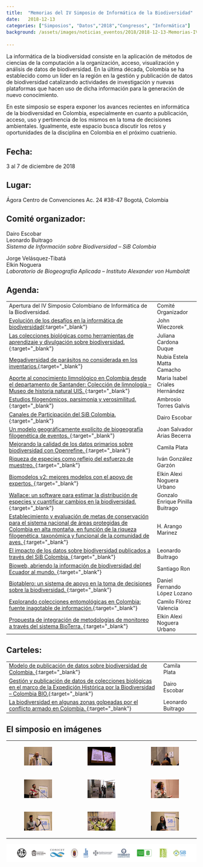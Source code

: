 ```yaml
---
title:  "Memorias del IV Simposio de Informática de la Biodiversidad"
date:   2018-12-13
categories: ["Simposios", "Datos","2018","Congresos", "Informática"]
background: /assets/images/noticias_eventos/2018/2018-12-13-Memorias-IVSimposioInformatica-Biodiversidad.jpg

---
```


La informática de la biodiversidad consiste en la aplicación de métodos de ciencias de la computación a la organización, acceso, visualización y análisis de datos de biodiversidad. En la última década, Colombia se ha establecido como un líder en la región en la gestión y publicación de datos de biodiversidad catalizando actividades de investigación y nuevas plataformas que hacen uso de dicha información para la generación de nuevo conocimiento.  

En este simposio se espera exponer los avances recientes en informática de la biodiversidad en Colombia, especialmente en cuanto a publicación, acceso, uso y pertinencia de los mismos en la toma de decisiones ambientales. Igualmente, este espacio busca discutir los retos y oportunidades de la disciplina en Colombia en el próximo cuatrienio.  


## Fecha:

3 al 7 de diciembre de 2018

## Lugar:

Ágora
Centro de Convenciones
Ac. 24 #38-47
Bogotá, Colombia

## Comité organizador:

Dairo Escobar\
Leonardo Buitrago\
*Sistema de Información sobre Biodiversidad – SiB Colombia*

Jorge Velásquez-Tibatá\
Elkin Noguera\
*Laboratorio de Biogeografía Aplicada – Instituto Alexander von Humboldt*

## Agenda:

|||
|:-------|:----|
| Apertura del IV Simposio Colombiano de Informática de la Biodiversidad.	|Comité Organizador|
|[Evolución de los desafíos en la informática de biodiversidad](https://drive.google.com/open?id=1HCeQ24sGrRzw22Q2Fab0AQ6dNW2hCcwY){:target="_blank"}|John Wieczorek|
|[Las colecciones biológicas como herramientas de aprendizaje y divulgación sobre biodiversidad.](https://drive.google.com/open?id=1Einr9hVdNwv7OjNuXl91EIIxap97DEN1){:target="_blank"}|Juliana Cardona Duque|
|[	Megadiversidad de parásitos no considerada en los inventarios.](https://drive.google.com/open?id=1dXSIBO9xM-wnUWZ_DNSOnpGjIGNj6xU7){:target="_blank"}|Nubia Estela Matta Camacho|
|[Aporte al conocimiento limnológico en Colombia desde el departamento de Santander: Colección de limnología – Museo de historia natural UIS.	](https://drive.google.com/open?id=1lJemp-APj2-eL_-x6c0euY_7w50h_h0l){:target="_blank"}|Maria Isabel Criales Hernández|
|[Estudios filogenómicos, parsimonia y verosimilitud.	](https://drive.google.com/open?id=1AxdeogUjzO0BHCvg4AXR_S7uTLsrBZmn){:target="_blank"}|Ambrosio Torres Galvis|
|[Canales de Participación del SiB Colombia.	](https://drive.google.com/open?id=1p5cXZiu5PpVAd9-_RC2KrI3u-sCITkha){:target="_blank"}|Dairo Escobar|
|[Un modelo geográficamente explícito de biogeografía filogenética de eventos.	](https://drive.google.com/open?id=1Xg9qkEmLJPmr2vdZFjKXnEva9z3FqBGp){:target="_blank"}|Joan Salvador Arias Becerra|
|[Mejorando la calidad de los datos primarios sobre biodiversidad con Openrefine.	](https://drive.google.com/open?id=1eM_PH0pfltPEb6ojYOg835BqtYiOSUDQ){:target="_blank"}|Camila Plata|
|[Riqueza de especies como reflejo del esfuerzo de muestreo. 	](https://drive.google.com/open?id=1m4KHLTZyimunzIRW-zTJTv-Rp6lOda66){:target="_blank"}|Iván González Garzón|
|[Biomodelos v2: mejores modelos con el apoyo de expertos.	](https://drive.google.com/open?id=1cSe7KmlpN1R-ODITisKcZqTNksHwK47H){:target="_blank"}|Elkin Alexi Noguera Urbano|
|[Wallace: un software para estimar la distribución de especies y cuantificar cambios en la biodiversidad.	](https://drive.google.com/open?id=1HEeDPEwovUtSsf99COpMjGsUAXgU7fHr){:target="_blank"}|Gonzalo Enrique Pinilla Buitrago|
|[Establecimiento y evaluación de metas de conservación para el sistema nacional de áreas protegidas de Colombia en alta montaña, en función de la riqueza filogenética, taxonómica y funcional de la comunidad de aves.	](https://drive.google.com/open?id=1d6ogNoPsNQuvEcwg-hPziPQmRiEm1Iax){:target="_blank"}|H. Arango Marinez|
|[El impacto de los datos sobre biodiversidad publicados a través del SiB Colombia.	](https://drive.google.com/open?id=1Wm_egbGh_zjvgF-MtjlP5ZcFfoke3Kd1){:target="_blank"}|Leonardo Buitrago|
|[Bioweb, abriendo la información de biodiversidad del Ecuador al mundo.	](https://drive.google.com/open?id=1aglGvDQ-l923Xlcx02h4KUn02b8UiN_p){:target="_blank"}|Santiago Ron|
|[Biotablero: un sistema de apoyo en la toma de decisiones sobre la biodiversidad.	](https://drive.google.com/open?id=1KzwsxtSv8gnVB0sfTqxIoQ41l0Ec1tjN){:target="_blank"}|Daniel Fernando López Lozano|
|[Explorando colecciones entomológicas en Colombia: fuente inagotable de información.](https://drive.google.com/open?id=1K89cyoAYMPiVw5qva2MKL_RCkoCgGTsX){:target="_blank"}|Camilo Flórez Valencia|
|[Propuesta de integración de metodologías de monitoreo a través del sistema BioTerra.	](https://drive.google.com/open?id=1ETjulIv8Nlo__xzh6z2RZlQV4639JScL){:target="_blank"}|Elkin Alexi Noguera Urbano|

## Carteles:


|||
|:-------|:----|
|[Modelo de publicación de datos sobre biodiversidad de Colombia.	](https://drive.google.com/open?id=113wEka3YJwE9Lejx_h-8FAcktA5m5RQQ){:target="_blank"}|Camila Plata|
|[Gestión y publicación de datos de colecciones biológicas en el marco de la Expedición Histórica por la Biodiversidad – Colombia BIO.](https://drive.google.com/open?id=1cOJ4ecubFQUcehSlDuSNEoUbNSEETVLD){:target="_blank"}|Dairo Escobar|
|[La biodiversidad en algunas zonas golpeadas por el conflicto armado en Colombia.	](https://drive.google.com/open?id=1aKw5mI1Vjj72qkI4RT0LFFVsU7bkMM73){:target="_blank"}|Leonardo Buitrago|

## El simposio en imágenes

||||
|---|---|---|
|<figure class="image is-128x128"><img src="/assets/images/noticias_eventos/2018/2018-12-13-iv_simposio01.jpg"></figure> |<figure class="image is-128x128"><img src="/assets/images/noticias_eventos/2018/2018-12-13-iv_simposio02.jpg"></figure> |<figure class="image is-128x128"><img src="/assets/images/noticias_eventos/2018/2018-12-13-iv_simposio03.jpg"></figure> |
|<figure class="image is-128x128"><img src="/assets/images/noticias_eventos/2018/2018-12-13-iv_simposio04.jpg"></figure> |<figure class="image is-128x128"><img src="/assets/images/noticias_eventos/2018/2018-12-13-iv_simposio05.jpg"></figure> |<figure class="image is-128x128"><img src="/assets/images/noticias_eventos/2018/2018-12-13-iv_simposio06.jpg"></figure> |
|<figure class="image is-128x128"><img src="/assets/images/noticias_eventos/2018/2018-12-13-iv_simposio07.jpg"></figure> |<figure class="image is-128x128"><img src="/assets/images/noticias_eventos/2018/2018-12-13-iv_simposio08.jpg"></figure> |<figure class="image is-128x128"><img src="/assets/images/noticias_eventos/2018/2018-12-13-iv_simposio09.jpg"></figure> |


<img src="/assets/images/noticias_eventos/2018/2018-12-13-iv_simposio10.png" width=770>

